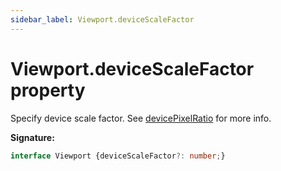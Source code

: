 ```yaml
---
sidebar_label: Viewport.deviceScaleFactor
---
```

# Viewport.deviceScaleFactor property

Specify device scale factor. See [devicePixelRatio](https://developer.mozilla.org/en-US/docs/Web/API/Window/devicePixelRatio) for more info.

**Signature:**

```typescript
interface Viewport {deviceScaleFactor?: number;}
```
